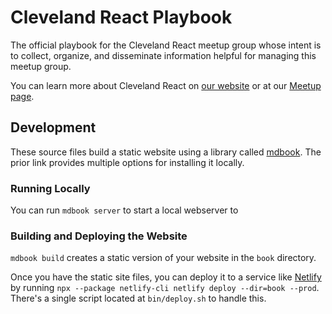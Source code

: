 # Cleveland React Playbook

The official playbook for the Cleveland React meetup group whose intent is to collect, organize,
and disseminate information helpful for managing this meetup group.

You can learn more about Cleveland React on [our website](https://clereact.dev/) or at our [Meetup page](https://www.meetup.com/Cleveland-React/).

## Development

These source files build a static website using a library called [mdbook](https://github.com/rust-lang-nursery/mdBook#installation). The prior link provides multiple options for installing it locally.

### Running Locally

You can run `mdbook server` to start a local webserver to

### Building and Deploying the Website

`mdbook build` creates a static version of your website in the `book` directory.

Once you have the static site files, you can deploy it to a service like [Netlify](https://www.netlify.com/)
by running `npx --package netlify-cli netlify deploy --dir=book --prod`. There's a single script
located at `bin/deploy.sh` to handle this.
